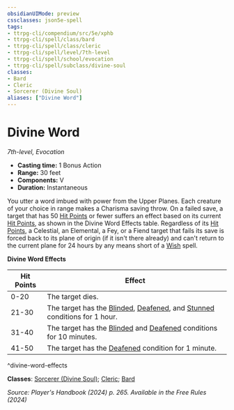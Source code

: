 ```yaml
---
obsidianUIMode: preview
cssclasses: json5e-spell
tags:
- ttrpg-cli/compendium/src/5e/xphb
- ttrpg-cli/spell/class/bard
- ttrpg-cli/spell/class/cleric
- ttrpg-cli/spell/level/7th-level
- ttrpg-cli/spell/school/evocation
- ttrpg-cli/spell/subclass/divine-soul
classes:
- Bard
- Cleric
- Sorcerer (Divine Soul)
aliases: ["Divine Word"]
---
```

# Divine Word
*7th-level, Evocation*  


- **Casting time:** 1 Bonus Action
- **Range:** 30 feet
- **Components:** V
- **Duration:** Instantaneous

You utter a word imbued with power from the Upper Planes. Each creature of your choice in range makes a Charisma saving throw. On a failed save, a target that has 50 [Hit Points](2-Mechanics/CLI/rules/variant-rules/hit-points-xphb.md) or fewer suffers an effect based on its current [Hit Points](2-Mechanics/CLI/rules/variant-rules/hit-points-xphb.md), as shown in the Divine Word Effects table. Regardless of its [Hit Points](2-Mechanics/CLI/rules/variant-rules/hit-points-xphb.md), a Celestial, an Elemental, a Fey, or a Fiend target that fails its save is forced back to its plane of origin (if it isn't there already) and can't return to the current plane for 24 hours by any means short of a [Wish](2-Mechanics/CLI/spells/wish-xphb.md) spell.

**Divine Word Effects**

| Hit Points | Effect |
|------------|--------|
| 0-20 | The target dies. |
| 21-30 | The target has the [Blinded](2-Mechanics/CLI/rules/conditions.md#Blinded), [Deafened](2-Mechanics/CLI/rules/conditions.md#Deafened), and [Stunned](2-Mechanics/CLI/rules/conditions.md#Stunned) conditions for 1 hour. |
| 31-40 | The target has the [Blinded](2-Mechanics/CLI/rules/conditions.md#Blinded) and [Deafened](2-Mechanics/CLI/rules/conditions.md#Deafened) conditions for 10 minutes. |
| 41-50 | The target has the [Deafened](2-Mechanics/CLI/rules/conditions.md#Deafened) condition for 1 minute. |
^divine-word-effects

**Classes**: [Sorcerer (Divine Soul)](2-Mechanics/CLI/lists/list-spells-classes-sorcerer-xphb-divine-soul-xge.md "subclass=XGE;class=XPHB"); [Cleric](2-Mechanics/CLI/lists/list-spells-classes-cleric.md); [Bard](2-Mechanics/CLI/lists/list-spells-classes-bard.md)

*Source: Player's Handbook (2024) p. 265. Available in the Free Rules (2024)*